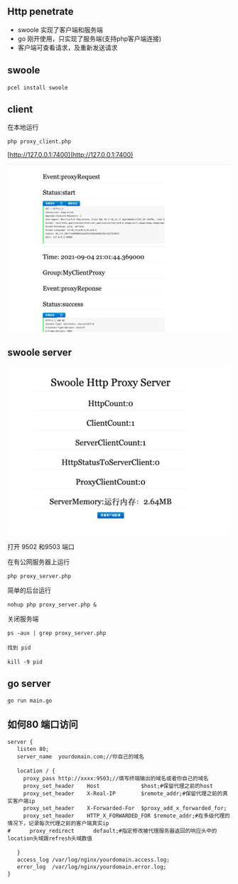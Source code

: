 ## Http  penetrate


* swoole 实现了客户端和服务端
* go 刚开使用，只实现了服务端(支持php客户端连接)
* 客户端可查看请求，及重新发送请求

## swoole

```
pcel install swoole
```

## client 

在本地运行

```
php proxy_client.php
```
[http://127.0.0.1:7400](http://127.0.0.1:7400)

![](./WechatIMG585.png)

## swoole server

![](./WechatIMG586.png)

打开 9502 和9503 端口

在有公网服务器上运行


```
php proxy_server.php
```

简单的后台运行
```
nohup php proxy_server.php &
```

关闭服务端
```
ps -aux | grep proxy_server.php

找到 pid

kill -9 pid
```

 ## go server

 ```
 go run main.go
 ``` 


 ## 如何80 端口访问

 ```
 server {
    listen 80;
    server_name  yourdomain.com;//你自己的域名

    location / {
      proxy_pass http://xxxx:9503;//填写终端输出的域名或者你自己的域名
      proxy_set_header    Host             $host;#保留代理之前的host
      proxy_set_header    X-Real-IP        $remote_addr;#保留代理之前的真实客户端ip
      proxy_set_header    X-Forwarded-For  $proxy_add_x_forwarded_for;
      proxy_set_header    HTTP_X_FORWARDED_FOR $remote_addr;#在多级代理的情况下，记录每次代理之前的客户端真实ip
#      proxy_redirect      default;#指定修改被代理服务器返回的响应头中的location头域跟refresh头域数值

    }
    access_log /var/log/nginx/yourdomain.access.log;
    error_log  /var/log/nginx/yourdomain.error.log;
}

 ```